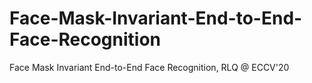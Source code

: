 # Face-Mask-Invariant-End-to-End-Face-Recognition
Face Mask Invariant End-to-End Face Recognition, RLQ @ ECCV'20
